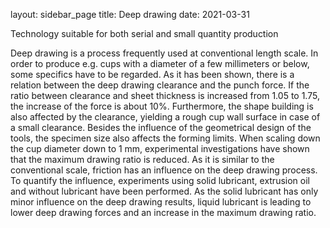 layout: sidebar_page
title: Deep drawing 
date: 2021-03-31

Technology suitable for both serial and small quantity production

Deep drawing is a process frequently used at conventional length scale. In order to produce e.g. cups with a diameter of a few millimeters or below, some specifics have to be regarded. As it has been shown, there is a relation between the deep drawing clearance and the punch force. If the ratio between clearance and sheet thickness is increased from 1.05 to 1.75, the increase of the force is about 10%. Furthermore, the shape building is also affected by the clearance, yielding a rough cup wall surface in case of a small clearance. Besides the influence of the geometrical design of the tools, the specimen size also affects the forming limits. When scaling down the cup diameter down to 1 mm, experimental investigations have shown that the maximum drawing ratio is reduced. As it is similar to the conventional scale, friction has an influence on the deep drawing process. To quantify the influence, experiments using solid lubricant, extrusion oil and without lubricant have been performed. As the solid lubricant has only minor influence on the deep drawing results, liquid lubricant is leading to lower deep drawing forces and an increase in the maximum drawing ratio.